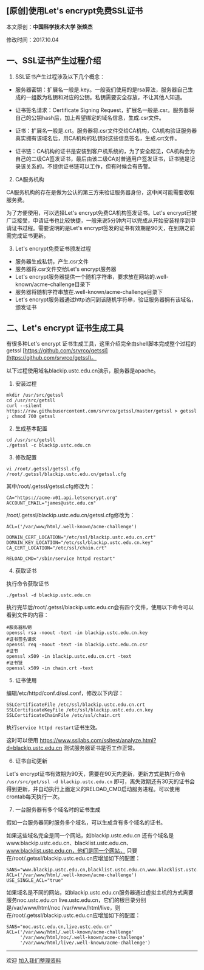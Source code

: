 ## [原创]使用Let's encrypt免费SSL证书

本文原创：**中国科学技术大学 张焕杰**

修改时间：2017.10.04

## 一、SSL证书产生过程介绍

1. SSL证书产生过程涉及以下几个概念：

* 服务器密钥：扩展名一般是.key。一般我们使用的是rsa算法，服务器自己生成的一组数为私钥和对应的公钥。私钥需要安全存放，不让其他人知道。

* 证书签名请求：Certificate Signing Request，扩展名一般是.csr。服务器将自己的公钥hash后，加上希望绑定的域名信息，生成.csr文件。

* 证书：扩展名一般是.crt。服务器将.csr文件交给CA机构，CA机构验证服务器真实拥有该域名后，用CA机构的私钥对这些信息签名，生成.crt文件。

* 证书链：CA机构的证书是安装到客户机系统的，为了安全起见，CA机构会为自己的二级CA签发证书，最后由该二级CA对普通用户签发证书，证书链是记录该关系的。不提供证书链可以工作，但有时候会有告警。

2. CA服务机构

CA服务机构的存在是做为公认的第三方来验证服务器身份，这中间可能需要收取服务费。

为了方便使用，可以选择Let's encrypt免费CA机构签发证书。Let's encrypt已被广泛接受，申请证书也比较快捷，一般来说5分钟内可以完成从开始安装程序到申请证书过程。需要说明的是Let's encrypt签发的证书有效期是90天，在到期之前需完成证书更新。

3. Let's encrypt免费证书颁发过程

* 服务器生成私钥，产生.csr文件
* 服务器将.csr文件交给Let's encrypt服务器
* Let's encrypt服务器提供一个随机字符串，要求放在网站的.well-known/acme-challenge目录下
* 服务器将随机字符串放在.well-known/acme-challenge目录下
* Let's encrypt服务器通过http访问到该随机字符串，验证服务器拥有该域名，颁发证书

## 二、Let's encrypt 证书生成工具

有很多种Let's encrypt 证书生成工具，这里介绍完全由shell脚本完成整个过程的getssl [https://github.com/srvrco/getssl](https://github.com/srvrco/getssl)。

以下过程使用域名blackip.ustc.edu.cn演示，服务器是apache。

1. 安装过程
````
mkdir /usr/src/getssl
cd /usr/src/getsll
curl --silent https://raw.githubusercontent.com/srvrco/getssl/master/getssl > getssl ; chmod 700 getssl
````

2. 生成基本配置
````
cd /usr/src/getsll
./getssl -c blackip.ustc.edu.cn
````
3. 修改配置
````
vi /root/.getssl/getssl.cfg /root/.getssl/blackip.ustc.edu.cn/getssl.cfg
````
其中/root/.getssl/getssl.cfg修改为：
````
CA="https://acme-v01.api.letsencrypt.org"
ACCOUNT_EMAIL="james@ustc.edu.cn"
````
/root/.getssl/blackip.ustc.edu.cn/getssl.cfg修改为：
````
ACL=('/var/www/html/.well-known/acme-challenge')

DOMAIN_CERT_LOCATION="/etc/ssl/blackip.ustc.edu.cn.crt"
DOMAIN_KEY_LOCATION="/etc/ssl/blackip.ustc.edu.cn.key"
CA_CERT_LOCATION="/etc/ssl/chain.crt"

RELOAD_CMD="/sbin/service httpd restart"
````

4. 获取证书

执行命令获取证书
````
./getssl -d blackip.ustc.edu.cn
````
执行完毕后/root/.getssl/blackip.ustc.edu.cn会有四个文件，使用以下命令可以看到文件的内容：

````
#服务器私钥
openssl rsa -noout -text -in blackip.ustc.edu.cn.key 
#证书签名请求
openssl req -noout -text -in blackip.ustc.edu.cn.csr
#证书
openssl x509 -in blackip.ustc.edu.cn.crt -text
#证书链
openssl x509 -in chain.crt -text
````

5. 证书使用

编辑/etc/httpd/conf.d/ssl.conf，修改以下内容：
````
SSLCertificateFile /etc/ssl/blackip.ustc.edu.cn.crt
SSLCertificateKeyFile /etc/ssl/blackip.ustc.edu.cn.key
SSLCertificateChainFile /etc/ssl/chain.crt
````
执行````service httpd restart````证书生效。 

这时可以使用 https://www.ssllabs.com/ssltest/analyze.html?d=blackip.ustc.edu.cn 测试服务器证书是否工作正常。

6. 证书自动更新

Let's encrypt证书有效期为90天，需要在90天内更新，更新方式是执行命令
````/usr/src/get/ssl -d blackip.ustc.edu.cn````
即可，离失效期还有30天的证书会得到更新，并自动执行上面定义的RELOAD_CMD启动服务进程。可以使用crontab每天执行一次。

7. 一台服务器有多个域名时的证书生成

假如一台服务器同时服务多个域名，可以生成含有多个域名的证书。

如果这些域名完全是同一个网站，如blackip.ustc.edu.cn 还有个域名是www.blackip.ustc.edu.cn、blacklist.ustc.edu.cn、www.blacklist.ustc.edu.cn，他们是同一个网站，
只要在/root/.getssl/blackip.ustc.edu.cn应增加如下的配置：
````
SANS="www.blackip.ustc.edu.cn,blacklist.ustc.edu.cn,www.blacklist.ustc.edu.cn"
ACL=('/var/www/html/.well-known/acme-challenge')
USE_SINGLE_ACL="true"
````

如果域名是不同的网站，如blackip.ustc.edu.cn服务器通过虚拟主机的方式需要服务noc.ustc.edu.cn live.ustc.edu.cn，它们的根目录分别是/var/www/html/noc /var/www/html/live，则
在/root/.getssl/blackip.ustc.edu.cn应增加如下的配置：
````
SANS="noc.ustc.edu.cn,live.ustc.edu.cn"
ACL=('/var/www/html/.well-known/acme-challenge'
     '/var/www/html/noc/.well-known/acme-challenge'
     '/var/www/html/live/.well-known/acme-challenge')
````


***
欢迎 [加入我们整理资料](https://github.com/bg6cq/ITTS)